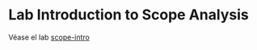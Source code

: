 # Lab Introduction to Scope Analysis

Véase el lab [scope-intro](https://ull-pl.vercel.app/labs/scope-intro)